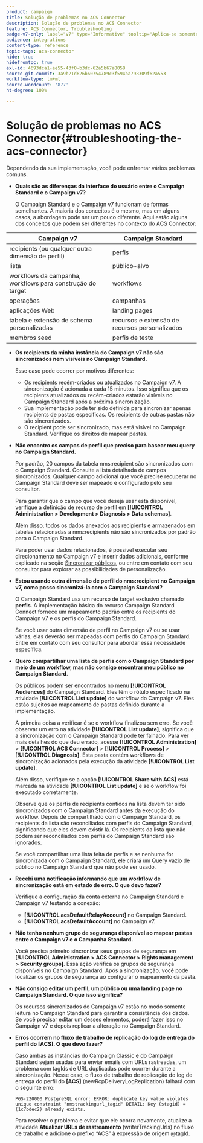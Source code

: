 ```yaml
---
product: campaign
title: Solução de problemas no ACS Connector
description: Solução de problemas no ACS Connector
feature: ACS Connector, Troubleshooting
badge-v7-only: label="v7" type="Informative" tooltip="Aplica-se somente ao Campaign Classic v7"
audience: integrations
content-type: reference
topic-tags: acs-connector
hide: true
hidefromtoc: true
exl-id: 4693dca1-ee55-43f0-b3dc-62a5b67a8058
source-git-commit: 3a9b21d626b60754789c3f594ba798309f62a553
workflow-type: tm+mt
source-wordcount: '877'
ht-degree: 100%

---
```


# Solução de problemas no ACS Connector{#troubleshooting-the-acs-connector}



Dependendo da sua implementação, você pode enfrentar vários problemas comuns.

* **Quais são as diferenças da interface do usuário entre o Campaign Standard e o Campaign v7?**

  O Campaign Standard e o Campaign v7 funcionam de formas semelhantes. A maioria dos conceitos é o mesmo, mas em alguns casos, a abordagem pode ser um pouco diferente. Aqui estão alguns dos conceitos que podem ser diferentes no contexto do ACS Connector:

<table> 
 <thead> 
  <tr> 
   <th> Campaign v7<br /> </th> 
   <th> Campaign Standard<br /> </th> 
  </tr> 
 </thead> 
 <tbody> 
  <tr> 
   <td> recipients (ou qualquer outra dimensão de perfil)<br /> </td> 
   <td> perfis<br /> </td> 
  </tr> 
  <tr> 
   <td> lista<br /> </td> 
   <td> público-alvo<br /> </td> 
  </tr> 
  <tr> 
   <td> workflows da campanha, workflows para construção do target<br /> </td> 
   <td> workflows<br /> </td> 
  </tr> 
  <tr> 
   <td> operações<br /> </td> 
   <td> campanhas<br /> </td> 
  </tr> 
  <tr> 
   <td> aplicações Web<br /> </td> 
   <td> landing pages<br /> </td> 
  </tr> 
  <tr> 
   <td> tabela e extensão de schema personalizadas<br /> </td> 
   <td> recursos e extensão de recursos personalizados<br /> </td> 
  </tr> 
  <tr> 
   <td> membros seed<br /> </td> 
   <td> perfis de teste<br /> </td> 
  </tr> 
 </tbody> 
</table>

* **Os recipients da minha instância do Campaign v7 não são sincronizados nem visíveis no Campaign Standard.**

  Esse caso pode ocorrer por motivos diferentes:

   * Os recipients recém-criados ou atualizados no Campaign v7. A sincronização é acionada a cada 15 minutos. Isso significa que os recipients atualizados ou recém-criados estarão visíveis no Campaign Standard após a próxima sincronização.
   * Sua implementação pode ter sido definida para sincronizar apenas recipients de pastas específicas. Os recipients de outras pastas não são sincronizados.
   * O recipient pode ser sincronizado, mas está visível no Campaign Standard. Verifique os direitos de mapear pastas.

* **Não encontro os campos de perfil que preciso para basear meu query no Campaign Standard.**

  Por padrão, 20 campos da tabela nms:recipient são sincronizados com o Campaign Standard. Consulte a lista detalhada de campos sincronizados. Qualquer campo adicional que você precise recuperar no Campaign Standard deve ser mapeado e configurado pelo seu consultor.

  Para garantir que o campo que você deseja usar está disponível, verifique a definição de recurso de perfil em **[!UICONTROL Administration > Development > Diagnosis > Data schemas]**.

  Além disso, todos os dados anexados aos recipients e armazenados em tabelas relacionadas a nms:recipients não são sincronizados por padrão para o Campaign Standard.

  Para poder usar dados relacionados, é possível executar seu direcionamento no Campaign v7 e inserir dados adicionais, conforme explicado na seção [Sincronizar públicos](../../integrations/using/synchronizing-audiences.md), ou entre em contato com seu consultor para explorar as possibilidades de personalização.

* **Estou usando outra dimensão de perfil do nms:recipient no Campaign v7, como posso sincronizá-la com o Campaign Standard?**

  O Campaign Standard usa um recurso de target exclusivo chamado **perfis**. A implementação básica do recurso Campaign Standard Connect fornece um mapeamento padrão entre os recipients do Campaign v7 e os perfis do Campaign Standard.

  Se você usar outra dimensão de perfil no Campaign v7 ou se usar várias, elas deverão ser mapeadas com perfis do Campaign Standard. Entre em contato com seu consultor para abordar essa necessidade específica.

* **Quero compartilhar uma lista de perfis com o Campaign Standard por meio de um workflow, mas não consigo encontrar meu público no Campaign Standard**.

  Os públicos podem ser encontrados no menu **[!UICONTROL Audiences]** do Campaign Standard. Eles têm o rótulo especificado na atividade **[!UICONTROL List update]** do workflow do Campaign v7. Eles estão sujeitos ao mapeamento de pastas definido durante a implementação.

  A primeira coisa a verificar é se o workflow finalizou sem erro. Se você observar um erro na atividade **[!UICONTROL List update]**, significa que a sincronização com o Campaign Standard pode ter falhado. Para ver mais detalhes do que deu errado, acesse **[!UICONTROL Administration]** > **[!UICONTROL ACS Connector]** > **[!UICONTROL Process]** > **[!UICONTROL Diagnosis]**. Esta pasta contém workflows de sincronização acionados pela execução da atividade **[!UICONTROL List update]**.

  Além disso, verifique se a opção **[!UICONTROL Share with ACS]** está marcada na atividade **[!UICONTROL List update]** e se o workflow foi executado corretamente.

  Observe que os perfis de recipients contidos na lista devem ter sido sincronizados com o Campaign Standard antes da execução do workflow. Depois de compartilhado com o Campaign Standard, os recipients da lista são reconciliados com perfis do Campaign Standard, significando que eles devem existir lá. Os recipients da lista que não podem ser reconciliados com perfis do Campaign Standard são ignorados.

  Se você compartilhar uma lista feita de perfis e se nenhuma for sincronizada com o Campaign Standard, ele criará um Query vazio de público no Campaign Standard que não pode ser usado.

* **Recebi uma notificação informando que um workflow de sincronização está em estado de erro. O que devo fazer?**

  Verifique a configuração da conta externa no Campaign Standard e Campaign v7 testando a conexão:

   * **[!UICONTROL acsDefaultRelayAccount]** no Campaign Standard.
   * **[!UICONTROL acsDefaultAccount]** no Campaign v7.

* **Não tenho nenhum grupo de segurança disponível ao mapear pastas entre o Campaign v7 e o Campanha Standard.**

  Você precisa primeiro sincronizar seus grupos de segurança em **[!UICONTROL Administration > ACS Connector > Rights management > Security groups]**. Essa ação verifica os grupos de segurança disponíveis no Campaign Standard. Após a sincronização, você pode localizar os grupos de segurança ao configurar o mapeamento da pasta.

* **Não consigo editar um perfil, um público ou uma landing page no Campaign Standard. O que isso significa?**

  Os recursos sincronizados do Campaign v7 estão no modo somente leitura no Campaign Standard para garantir a consistência dos dados. Se você precisar editar um desses elementos, poderá fazer isso no Campaign v7 e depois replicar a alteração no Campaign Standard.

* **Erros ocorrem no fluxo de trabalho de replicação do log de entrega do perfil do [ACS]. O que devo fazer?**

  Caso ambas as instâncias do Campaign Classic e do Campaign Standard sejam usadas para enviar emails com URLs rastreadas, um problema com tagIds de URL duplicadas pode ocorrer durante a sincronização. Nesse caso, o fluxo de trabalho de replicação do log de entrega do perfil do **[ACS]** (newRcpDeliveryLogReplication) falhará com o seguinte erro:

  ```PGS-220000 PostgreSQL error: ERROR: duplicate key value violates unique constraint "nmstrackingurl_tagid" DETAIL: Key (stagid) = (1c7bdec2) already exists.```

  Para resolver o problema e evitar que ele ocorra novamente, atualize a atividade **Atualizar URLs de rastreamento** (writerTrackingUrls) no fluxo de trabalho e adicione o prefixo “ACS” à expressão de origem @tagId.

